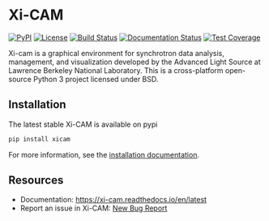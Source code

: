 # Xi-CAM
[![PyPI](https://badgen.net/pypi/v/xicam)](https://pypi.org/project/xicam/)
[![License](https://badgen.net/pypi/license/xicam)](https://github.com/Xi-cam/Xi-cam)
[![Build Status](https://img.shields.io/travis/Xi-cam/Xi-cam/master.svg)](https://travis-ci.org/Xi-cam/Xi-cam)
[![Documentation Status](https://readthedocs.org/projects/xi-cam/badge/?version=latest)](https://xi-cam.readthedocs.io/en/latest/?badge=latest)
[![Test Coverage](https://img.shields.io/codecov/c/github/Xi-cam/Xi-cam/master.svg)](https://codecov.io/github/Xi-cam/Xi-cam?branch=master)
<!--[![Slack Status](https://img.shields.io/badge/slack-@ronpandolfi/nikea-yellow.svg?logo=slack)](https://nikea.slack.com/messages/U7Q1N42F6)-->

Xi-cam is a graphical environment for synchrotron data analysis,
management, and visualization developed by the Advanced Light Source at
Lawrence Berkeley National Laboratory. This is a cross-platform
open-source Python 3 project licensed under BSD.

## Installation

The latest stable Xi-CAM is available on pypi

```bash
pip install xicam
```

For more information, see the [installation documentation](https://xi-cam.readthedocs.io/en/latest/install.html).

## Resources

* Documentation: https://xi-cam.readthedocs.io/en/latest
* Report an issue in Xi-CAM: [New Bug Report](https://github.com/Xi-CAM/Xi-cam/issues/new?labels=bug&template=bug_report.md)
